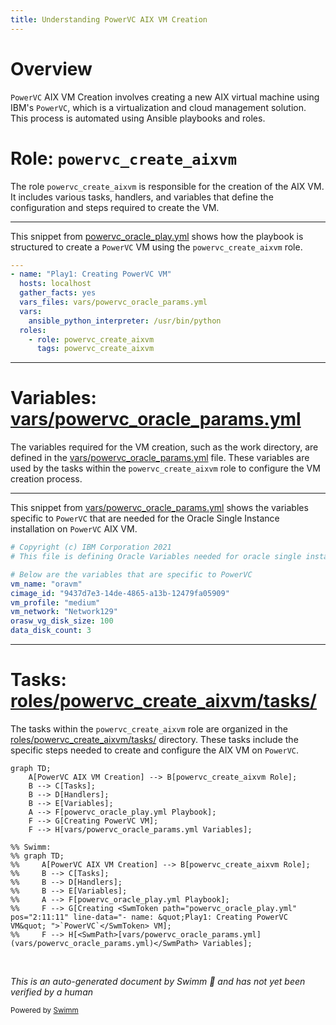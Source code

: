 ```yaml
---
title: Understanding PowerVC AIX VM Creation
---
```

# Overview

<SwmToken path="powervc_oracle_play.yml" pos="2:11:11" line-data="- name: &quot;Play1: Creating PowerVC VM&quot; ">`PowerVC`</SwmToken> AIX VM Creation involves creating a new AIX virtual machine using IBM's <SwmToken path="powervc_oracle_play.yml" pos="2:11:11" line-data="- name: &quot;Play1: Creating PowerVC VM&quot; ">`PowerVC`</SwmToken>, which is a virtualization and cloud management solution. This process is automated using Ansible playbooks and roles.

# Role: <SwmToken path="powervc_oracle_play.yml" pos="9:6:6" line-data="    - role: powervc_create_aixvm ">`powervc_create_aixvm`</SwmToken>

The role <SwmToken path="powervc_oracle_play.yml" pos="9:6:6" line-data="    - role: powervc_create_aixvm ">`powervc_create_aixvm`</SwmToken> is responsible for the creation of the AIX VM. It includes various tasks, handlers, and variables that define the configuration and steps required to create the VM.

<SwmSnippet path="/powervc_oracle_play.yml" line="1">

---

This snippet from <SwmPath>[powervc_oracle_play.yml](powervc_oracle_play.yml)</SwmPath> shows how the playbook is structured to create a <SwmToken path="powervc_oracle_play.yml" pos="2:11:11" line-data="- name: &quot;Play1: Creating PowerVC VM&quot; ">`PowerVC`</SwmToken> VM using the <SwmToken path="powervc_oracle_play.yml" pos="9:6:6" line-data="    - role: powervc_create_aixvm ">`powervc_create_aixvm`</SwmToken> role.

```yaml
---
- name: "Play1: Creating PowerVC VM" 
  hosts: localhost 
  gather_facts: yes
  vars_files: vars/powervc_oracle_params.yml
  vars:
    ansible_python_interpreter: /usr/bin/python 
  roles:
    - role: powervc_create_aixvm 
      tags: powervc_create_aixvm
```

---

</SwmSnippet>

# Variables: <SwmPath>[vars/powervc_oracle_params.yml](vars/powervc_oracle_params.yml)</SwmPath>

The variables required for the VM creation, such as the work directory, are defined in the <SwmPath>[vars/powervc_oracle_params.yml](vars/powervc_oracle_params.yml)</SwmPath> file. These variables are used by the tasks within the <SwmToken path="powervc_oracle_play.yml" pos="9:6:6" line-data="    - role: powervc_create_aixvm ">`powervc_create_aixvm`</SwmToken> role to configure the VM creation process.

<SwmSnippet path="/vars/powervc_oracle_params.yml" line="1">

---

This snippet from <SwmPath>[vars/powervc_oracle_params.yml](vars/powervc_oracle_params.yml)</SwmPath> shows the variables specific to <SwmToken path="vars/powervc_oracle_params.yml" pos="2:28:28" line-data="# This file is defining Oracle Variables needed for oracle single instance installation on PowerVC AIX VM">`PowerVC`</SwmToken> that are needed for the Oracle Single Instance installation on <SwmToken path="vars/powervc_oracle_params.yml" pos="2:28:28" line-data="# This file is defining Oracle Variables needed for oracle single instance installation on PowerVC AIX VM">`PowerVC`</SwmToken> AIX VM.

```yaml
# Copyright (c) IBM Corporation 2021
# This file is defining Oracle Variables needed for oracle single instance installation on PowerVC AIX VM

# Below are the variables that are specific to PowerVC
vm_name: "oravm"
cimage_id: "9437d7e3-14de-4865-a13b-12479fa05909"
vm_profile: "medium"
vm_network: "Network129"
orasw_vg_disk_size: 100
data_disk_count: 3 
```

---

</SwmSnippet>

# Tasks: <SwmPath>[roles/powervc_create_aixvm/tasks/](roles/powervc_create_aixvm/tasks/)</SwmPath>

The tasks within the <SwmToken path="powervc_oracle_play.yml" pos="9:6:6" line-data="    - role: powervc_create_aixvm ">`powervc_create_aixvm`</SwmToken> role are organized in the <SwmPath>[roles/powervc_create_aixvm/tasks/](roles/powervc_create_aixvm/tasks/)</SwmPath> directory. These tasks include the specific steps needed to create and configure the AIX VM on <SwmToken path="powervc_oracle_play.yml" pos="2:11:11" line-data="- name: &quot;Play1: Creating PowerVC VM&quot; ">`PowerVC`</SwmToken>.

```mermaid
graph TD;
    A[PowerVC AIX VM Creation] --> B[powervc_create_aixvm Role];
    B --> C[Tasks];
    B --> D[Handlers];
    B --> E[Variables];
    A --> F[powervc_oracle_play.yml Playbook];
    F --> G[Creating PowerVC VM];
    F --> H[vars/powervc_oracle_params.yml Variables];

%% Swimm:
%% graph TD;
%%     A[PowerVC AIX VM Creation] --> B[powervc_create_aixvm Role];
%%     B --> C[Tasks];
%%     B --> D[Handlers];
%%     B --> E[Variables];
%%     A --> F[powervc_oracle_play.yml Playbook];
%%     F --> G[Creating <SwmToken path="powervc_oracle_play.yml" pos="2:11:11" line-data="- name: &quot;Play1: Creating PowerVC VM&quot; ">`PowerVC`</SwmToken> VM];
%%     F --> H[<SwmPath>[vars/powervc_oracle_params.yml](vars/powervc_oracle_params.yml)</SwmPath> Variables];
```

&nbsp;

*This is an auto-generated document by Swimm 🌊 and has not yet been verified by a human*

<SwmMeta version="3.0.0" repo-id="Z2l0aHViJTNBJTNBYW5zaWJsZS1wb3dlci1haXgtb3JhY2xlJTNBJTNBU3dpbW0tRGVtbw==" repo-name="ansible-power-aix-oracle"><sup>Powered by [Swimm](/)</sup></SwmMeta>
